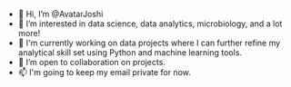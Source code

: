 - 👋 Hi, I’m @AvatarJoshi
- 👀 I’m interested in data science, data analytics, microbiology, and a lot more!
- 🌱 I'm currently working on data projects where I can further refine my analytical skill set using Python and machine learning tools.
- 💞️ I’m open to collaboration on projects.
- 📫 I'm going to keep my email private for now.

<!---
AvatarJoshi/AvatarJoshi is a ✨ special ✨ repository because its `README.md` (this file) appears on your GitHub profile.
You can click the Preview link to take a look at your changes.
--->
